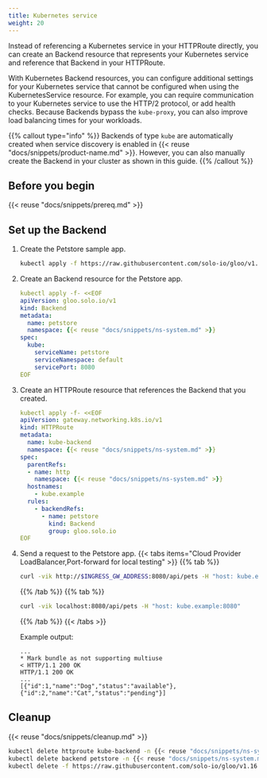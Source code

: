 ```yaml
---
title: Kubernetes service
weight: 20
---
```


Instead of referencing a Kubernetes service in your HTTPRoute directly, you can create an Backend resource that represents your Kubernetes service and reference that Backend in your HTTPRoute. 

With Kubernetes Backend resources, you can configure additional settings for your Kubernetes service that cannot be configured when using the KubernetesService resource. For example, you can require communication to your Kubernetes service to use the HTTP/2 protocol, or add health checks. Because Backends bypass the `kube-proxy`, you can also improve load balancing times for your workloads. 

{{% callout type="info" %}}
Backends of type `kube` are automatically created when service discovery is enabled in {{< reuse "docs/snippets/product-name.md" >}}. However, you can also manually create the Backend in your cluster as shown in this guide. 
{{% /callout %}}

## Before you begin

{{< reuse "docs/snippets/prereq.md" >}}

## Set up the Backend

1. Create the Petstore sample app. 
   ```sh
   kubectl apply -f https://raw.githubusercontent.com/solo-io/gloo/v1.16.x/example/petstore/petstore.yaml
   ```
   
2. Create an Backend resource for the Petstore app. 
   ```yaml
   kubectl apply -f- <<EOF
   apiVersion: gloo.solo.io/v1
   kind: Backend
   metadata:
     name: petstore
     namespace: {{< reuse "docs/snippets/ns-system.md" >}}
   spec:
     kube:
       serviceName: petstore
       serviceNamespace: default
       servicePort: 8080
   EOF
   ```
   
3. Create an HTTPRoute resource that references the Backend that you created. 
   ```yaml
   kubectl apply -f- <<EOF
   apiVersion: gateway.networking.k8s.io/v1
   kind: HTTPRoute
   metadata:
     name: kube-backend
     namespace: {{< reuse "docs/snippets/ns-system.md" >}}
   spec:
     parentRefs:
     - name: http
       namespace: {{< reuse "docs/snippets/ns-system.md" >}}
     hostnames:
       - kube.example
     rules:
       - backendRefs:
         - name: petstore
           kind: Backend
           group: gloo.solo.io
   EOF
   ```

4. Send a request to the Petstore app. 
   {{< tabs items="Cloud Provider LoadBalancer,Port-forward for local testing" >}}
   {{% tab %}}
   ```sh
   curl -vik http://$INGRESS_GW_ADDRESS:8080/api/pets -H "host: kube.example:8080"
   ```
   {{% /tab %}}
   {{% tab %}}
   ```sh
   curl -vik localhost:8080/api/pets -H "host: kube.example:8080" 
   ```
   {{% /tab %}}
   {{< /tabs >}}
   
   Example output: 
   ```
   ...
   * Mark bundle as not supporting multiuse
   < HTTP/1.1 200 OK
   HTTP/1.1 200 OK
   ...
   [{"id":1,"name":"Dog","status":"available"},{"id":2,"name":"Cat","status":"pending"}]
   ```
   
## Cleanup

{{< reuse "docs/snippets/cleanup.md" >}}

```sh
kubectl delete httproute kube-backend -n {{< reuse "docs/snippets/ns-system.md" >}}
kubectl delete backend petstore -n {{< reuse "docs/snippets/ns-system.md" >}}
kubectl delete -f https://raw.githubusercontent.com/solo-io/gloo/v1.16.x/example/petstore/petstore.yaml
```
   
   
   
   
   